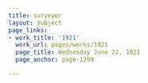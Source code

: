 ```yaml
---
title: surveyor
layout: subject
page_links:
- work_title: '1921'
  work_url: pages/works/1921
  page_title: Wednesday June 22, 1921
  page_anchor: page-1299

---
```

